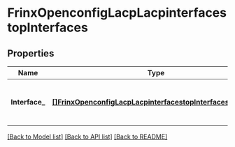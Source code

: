 # FrinxOpenconfigLacpLacpinterfacestopInterfaces

## Properties
Name | Type | Description | Notes
------------ | ------------- | ------------- | -------------
**Interface_** | [**[]FrinxOpenconfigLacpLacpinterfacestopInterfacesInterface**](frinx.openconfig.lacp.lacpinterfacestop.interfaces.Interface.md) | Optional[List of aggregate interfaces managed by LACP] REF:Optional.empty | [optional] [default to null]

[[Back to Model list]](../README.md#documentation-for-models) [[Back to API list]](../README.md#documentation-for-api-endpoints) [[Back to README]](../README.md)


